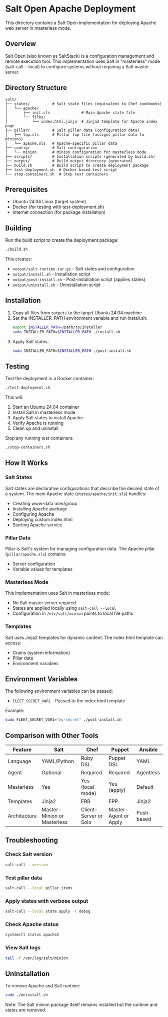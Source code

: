 # Salt Open Apache Deployment

This directory contains a Salt Open implementation for deploying Apache web server in masterless mode.

## Overview

Salt Open (also known as SaltStack) is a configuration management and remote execution tool. This implementation uses Salt in "masterless" mode (salt-call --local) to configure systems without requiring a Salt master server.

## Directory Structure

```
salt/
├── states/          # Salt state files (equivalent to Chef cookbooks)
│   └── apache/
│       ├── init.sls              # Main Apache state file
│       └── files/
│           └── index.html.jinja  # Jinja2 template for Apache index page
├── pillar/          # Salt pillar data (configuration data)
│   ├── top.sls      # Pillar top file (assigns pillar data to minions)
│   └── apache.sls   # Apache-specific pillar data
├── config/          # Salt configuration
│   └── minion       # Minion configuration for masterless mode
├── scripts/         # Installation scripts (generated by build.sh)
├── output/          # Build output directory (generated)
├── build.sh         # Build script to create deployment package
├── test-deployment.sh  # Docker-based test script
└── stop-containers.sh  # Stop test containers
```

## Prerequisites

- Ubuntu 24.04 Linux (target system)
- Docker (for testing with test-deployment.sh)
- Internet connection (for package installation)

## Building

Run the build script to create the deployment package:

```bash
./build.sh
```

This creates:
- `output/salt-runtime.tar.gz` - Salt states and configuration
- `output/install.sh` - Installation script
- `output/post-install.sh` - Post-installation script (applies states)
- `output/uninstall.sh` - Uninstallation script

## Installation

1. Copy all files from `output/` to the target Ubuntu 24.04 machine
2. Set the INSTALLER_PATH environment variable and run install.sh:
   ```bash
   export INSTALLER_PATH=/path/to/installer
   sudo INSTALLER_PATH=$INSTALLER_PATH ./install.sh
   ```
3. Apply Salt states:
   ```bash
   sudo INSTALLER_PATH=$INSTALLER_PATH ./post-install.sh
   ```

## Testing

Test the deployment in a Docker container:

```bash
./test-deployment.sh
```

This will:
1. Start an Ubuntu 24.04 container
2. Install Salt in masterless mode
3. Apply Salt states to install Apache
4. Verify Apache is running
5. Clean up and uninstall

Stop any running test containers:
```bash
./stop-containers.sh
```

## How It Works

### Salt States
Salt states are declarative configurations that describe the desired state of a system. The main Apache state (`states/apache/init.sls`) handles:
- Creating www-data user/group
- Installing Apache package
- Configuring Apache
- Deploying custom index.html
- Starting Apache service

### Pillar Data
Pillar is Salt's system for managing configuration data. The Apache pillar (`pillar/apache.sls`) contains:
- Server configuration
- Variable values for templates

### Masterless Mode
This implementation uses Salt in masterless mode:
- No Salt master server required
- States are applied locally using `salt-call --local`
- Configuration in `/etc/salt/minion` points to local file paths

### Templates
Salt uses Jinja2 templates for dynamic content. The index.html template can access:
- Grains (system information)
- Pillar data
- Environment variables

## Environment Variables

The following environment variables can be passed:
- `FLEET_SECRET_VAR1` - Passed to the index.html template

Example:
```bash
sudo FLEET_SECRET_VAR1="my-secret" ./post-install.sh
```

## Comparison with Other Tools

| Feature | Salt | Chef | Puppet | Ansible |
|---------|------|------|--------|---------|
| Language | YAML/Python | Ruby DSL | Puppet DSL | YAML |
| Agent | Optional | Required | Required | Agentless |
| Masterless | Yes | Yes (local mode) | Yes (apply) | Default |
| Templates | Jinja2 | ERB | EPP | Jinja2 |
| Architecture | Master-Minion or Masterless | Client-Server or Solo | Master-Agent or Apply | Push-based |

## Troubleshooting

### Check Salt version
```bash
salt-call --version
```

### Test pillar data
```bash
salt-call --local pillar.items
```

### Apply states with verbose output
```bash
salt-call --local state.apply -l debug
```

### Check Apache status
```bash
systemctl status apache2
```

### View Salt logs
```bash
tail -f /var/log/salt/minion
```

## Uninstallation

To remove Apache and Salt runtime:
```bash
sudo ./uninstall.sh
```

Note: The Salt minion package itself remains installed but the runtime and states are removed.